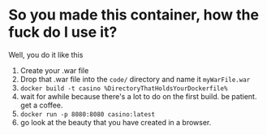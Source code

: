 # So you made this container, how the fuck do I use it?

Well, you do it like this

1. Create your .war file
2. Drop that .war file into the `code/` directory and name it `myWarFile.war`
3. `docker build -t casino %DirectoryThatHoldsYourDockerfile%`
4. wait for awhile because there's a lot to do on the first build. be patient. get a coffee.
4. `docker run -p 8080:8080 casino:latest`
5. go look at the beauty that you have created in a browser.
